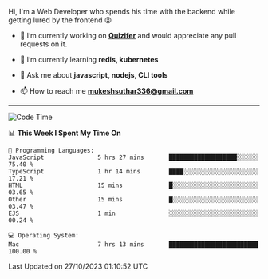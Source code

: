 Hi, I'm a Web Developer who spends his time with the backend while getting lured by the frontend 😜

- 🔭 I’m currently working on **[Quizifer](https://github.com/SutharMukesh/Quizifer/)** and would appreciate any pull requests on it.

- 🌱 I’m currently learning **redis, kubernetes**

- 💬 Ask me about **javascript, nodejs, CLI tools**

- 📫 How to reach me **mukeshsuthar336@gmail.com**

---
<!--START_SECTION:waka-->
![Code Time](http://img.shields.io/badge/Code%20Time-2%2C583%20hrs%2026%20mins-blue)

📊 **This Week I Spent My Time On** 

```text
💬 Programming Languages: 
JavaScript               5 hrs 27 mins       ███████████████████░░░░░░   75.40 % 
TypeScript               1 hr 14 mins        ████░░░░░░░░░░░░░░░░░░░░░   17.21 % 
HTML                     15 mins             █░░░░░░░░░░░░░░░░░░░░░░░░   03.65 % 
Other                    15 mins             █░░░░░░░░░░░░░░░░░░░░░░░░   03.47 % 
EJS                      1 min               ░░░░░░░░░░░░░░░░░░░░░░░░░   00.24 % 

💻 Operating System: 
Mac                      7 hrs 13 mins       █████████████████████████   100.00 % 
```


 Last Updated on 27/10/2023 01:10:52 UTC
<!--END_SECTION:waka-->
